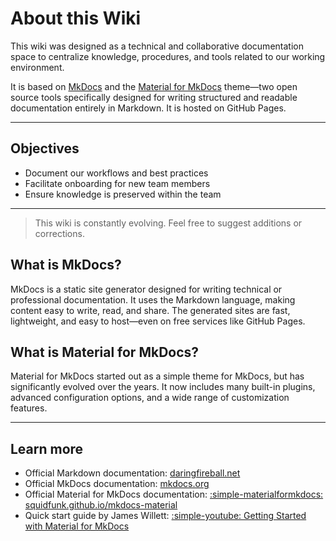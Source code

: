 # About this Wiki

This wiki was designed as a technical and collaborative documentation space to centralize knowledge, procedures, and tools related to our working environment.

It is based on [MkDocs](https://www.mkdocs.org/) and the [Material for MkDocs](https://squidfunk.github.io/mkdocs-material/) theme—two open source tools specifically designed for writing structured and readable documentation entirely in Markdown. It is hosted on GitHub Pages.

---

## Objectives

- Document our workflows and best practices  
- Facilitate onboarding for new team members  
- Ensure knowledge is preserved within the team  

---

> This wiki is constantly evolving. Feel free to suggest additions or corrections.

## What is MkDocs?

MkDocs is a static site generator designed for writing technical or professional documentation. It uses the Markdown language, making content easy to write, read, and share. The generated sites are fast, lightweight, and easy to host—even on free services like GitHub Pages.

## What is Material for MkDocs?

Material for MkDocs started out as a simple theme for MkDocs, but has significantly evolved over the years. It now includes many built-in plugins, advanced configuration options, and a wide range of customization features.

---

## Learn more

- Official Markdown documentation: [daringfireball.net](https://daringfireball.net/projects/markdown/)  
- Official MkDocs documentation: [mkdocs.org](https://www.mkdocs.org/)  
- Official Material for MkDocs documentation: [:simple-materialformkdocs: squidfunk.github.io/mkdocs-material](https://squidfunk.github.io/mkdocs-material/)  
- Quick start guide by James Willett: [:simple-youtube: Getting Started with Material for MkDocs](https://jameswillett.dev/getting-started-with-material-for-mkdocs/)
